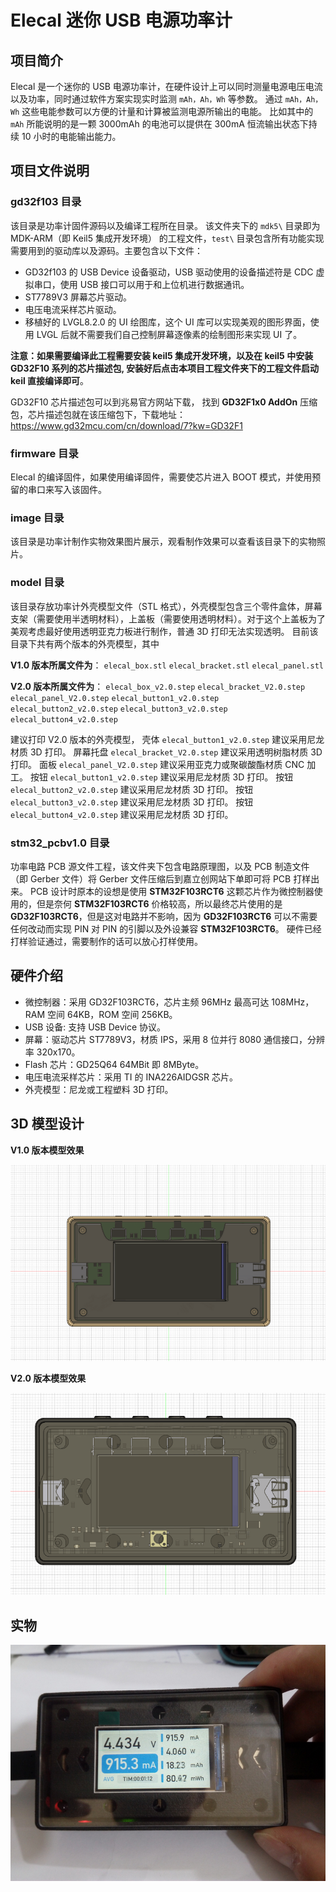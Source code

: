 # Elecal 迷你 USB 电源功率计

## 项目简介

Elecal 是一个迷你的 USB 电源功率计，在硬件设计上可以同时测量电源电压电流以及功率，同时通过软件方案实现实时监测 `mAh，Ah，Wh` 等参数。
通过 `mAh，Ah，Wh` 这些电能参数可以方便的计量和计算被监测电源所输出的电能。 比如其中的 `mAh` 所能说明的是一颗 3000mAh 的电池可以提供在 300mA 恒流输出状态下持续 10 小时的电能输出能力。

## 项目文件说明

### gd32f103 目录

该目录是功率计固件源码以及编译工程所在目录。
该文件夹下的 `mdk5\` 目录即为 MDK-ARM（即 Keil5 集成开发环境） 的工程文件，`test\` 目录包含所有功能实现需要用到的驱动库以及源码。主要包含以下文件：

- GD32f103 的 USB Device 设备驱动，USB 驱动使用的设备描述符是 CDC 虚拟串口，使用 USB 接口可以用于和上位机进行数据通讯。
- ST7789V3 屏幕芯片驱动。
- 电压电流采样芯片驱动。
- 移植好的 LVGL8.2.0 的 UI 绘图库，这个 UI 库可以实现美观的图形界面，使用 LVGL 后就不需要我们自己控制屏幕逐像素的绘制图形来实现 UI 了。

**注意：如果需要编译此工程需要安装 keil5 集成开发环境，以及在 keil5 中安装 **GD32F10** 系列的芯片描述包, 安装好后点击本项目工程文件夹下的工程文件启动 keil 直接编译即可**。

GD32F10 芯片描述包可以到兆易官方网站下载，
找到 **GD32F1x0 AddOn** 压缩包，芯片描述包就在该压缩包下，下载地址：https://www.gd32mcu.com/cn/download/7?kw=GD32F1

### firmware 目录

Elecal 的编译固件，如果使用编译固件，需要使芯片进入 BOOT 模式，并使用预留的串口来写入该固件。

### image 目录

该目录是功率计制作实物效果图片展示，观看制作效果可以查看该目录下的实物照片。

### model 目录

该目录存放功率计外壳模型文件（STL 格式），外壳模型包含三个零件盒体，屏幕支架（需要使用半透明材料），上盖板（需要使用透明材料）。对于这个上盖板为了美观考虑最好使用透明亚克力板进行制作，普通 3D 打印无法实现透明。
目前该目录下共有两个版本的外壳模型，其中

**V1.0 版本所属文件为**： 
`elecal_box.stl`
`elecal_bracket.stl`
`elecal_panel.stl`

**V2.0 版本所属文件为**：
`elecal_box_v2.0.step`
`elecal_bracket_V2.0.step`
`elecal_panel_V2.0.step`
`elecal_button1_v2.0.step`
`elecal_button2_v2.0.step`
`elecal_button3_v2.0.step`
`elecal_button4_v2.0.step`

建议打印 V2.0 版本的外壳模型，
壳体 `elecal_button1_v2.0.step` 建议采用尼龙材质 3D 打印。
屏幕托盘 `elecal_bracket_V2.0.step` 建议采用透明树脂材质 3D 打印。
面板 `elecal_panel_V2.0.step` 建议采用亚克力或聚碳酸酯材质 CNC 加工。
按钮 `elecal_button1_v2.0.step` 建议采用尼龙材质 3D 打印。
按钮 `elecal_button2_v2.0.step` 建议采用尼龙材质 3D 打印。
按钮 `elecal_button3_v2.0.step` 建议采用尼龙材质 3D 打印。
按钮 `elecal_button4_v2.0.step` 建议采用尼龙材质 3D 打印。

### stm32_pcbv1.0 目录

功率电路 PCB 源文件工程，该文件夹下包含电路原理图，以及 PCB 制造文件（即 Gerber 文件）将 Gerber 文件压缩后到嘉立创网站下单即可将 PCB 打样出来。
PCB 设计时原本的设想是使用 **STM32F103RCT6** 这颗芯片作为微控制器使用的，但是奈何 **STM32F103RCT6** 价格较高，所以最终芯片使用的是 **GD32F103RCT6**，但是这对电路并不影响，因为 **GD32F103RCT6** 可以不需要任何改动而实现 PIN 对 PIN 的引脚以及外设兼容 **STM32F103RCT6**。
硬件已经打样验证通过，需要制作的话可以放心打样使用。

## 硬件介绍

- 微控制器：采用 GD32F103RCT6，芯片主频 96MHz 最高可达 108MHz，RAM 空间 64KB，ROM 空间 256KB。
- USB 设备: 支持 USB Device 协议。
- 屏幕：驱动芯片 ST7789V3，材质 IPS，采用 8 位并行 8080 通信接口，分辨率 320x170。
- Flash 芯片：GD25Q64 64MBit 即 8MByte。
- 电压电流采样芯片：采用 TI 的 INA226AIDGSR 芯片。 
- 外壳模型：尼龙或工程塑料 3D 打印。

## 3D 模型设计

**V1.0 版本模型效果**

![Elecal_v1.0](./image/Elecal_v1.0.png)

**V2.0 版本模型效果**

![Elecal_v2.0](./image/Elecal.png)

## 实物

![Elecal_v2.0](./image/Elecal_Model.jpg)
